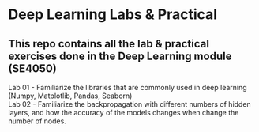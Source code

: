 # Deep Learning Labs & Practical
## This repo contains all the lab &amp; practical exercises done in the Deep Learning module (SE4050)


Lab 01 - Familiarize the libraries that are commonly used in deep learning (Numpy, Matplotlib, Pandas, Seaborn) <br/>
Lab 02 - Familiarize the backpropagation with different numbers of hidden layers, and how the accuracy of the models changes when change the number of nodes.
